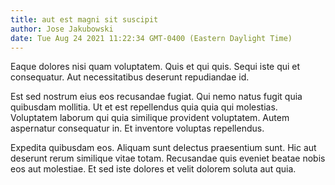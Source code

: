 ```yaml
---
title: aut est magni sit suscipit
author: Jose Jakubowski
date: Tue Aug 24 2021 11:22:34 GMT-0400 (Eastern Daylight Time)
---
```

Eaque dolores nisi quam voluptatem. Quis et qui quis. Sequi iste qui et consequatur. Aut necessitatibus deserunt repudiandae id.

 Est sed nostrum eius eos recusandae fugiat. Qui nemo natus fugit quia quibusdam mollitia. Ut et est repellendus quia quia qui molestias. Voluptatem laborum qui quia similique provident voluptatem. Autem aspernatur consequatur in. Et inventore voluptas repellendus.

 Expedita quibusdam eos. Aliquam sunt delectus praesentium sunt. Hic aut deserunt rerum similique vitae totam. Recusandae quis eveniet beatae nobis eos aut molestiae. Et sed iste dolores et velit dolorem soluta aut quia.